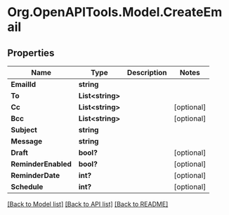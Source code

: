 # Org.OpenAPITools.Model.CreateEmail
## Properties

Name | Type | Description | Notes
------------ | ------------- | ------------- | -------------
**EmailId** | **string** |  | 
**To** | **List&lt;string&gt;** |  | 
**Cc** | **List&lt;string&gt;** |  | [optional] 
**Bcc** | **List&lt;string&gt;** |  | [optional] 
**Subject** | **string** |  | 
**Message** | **string** |  | 
**Draft** | **bool?** |  | [optional] 
**ReminderEnabled** | **bool?** |  | [optional] 
**ReminderDate** | **int?** |  | [optional] 
**Schedule** | **int?** |  | [optional] 

[[Back to Model list]](../README.md#documentation-for-models) [[Back to API list]](../README.md#documentation-for-api-endpoints) [[Back to README]](../README.md)

